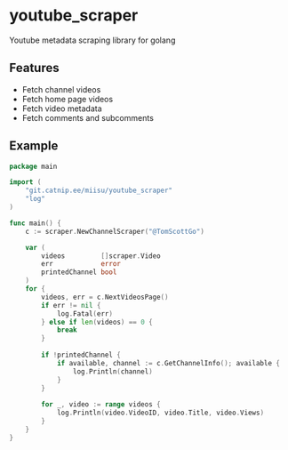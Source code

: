 # youtube_scraper

Youtube metadata scraping library for golang

## Features
- Fetch channel videos
- Fetch home page videos
- Fetch video metadata
- Fetch comments and subcomments

## Example
```go
package main

import (
	"git.catnip.ee/miisu/youtube_scraper"
	"log"
)

func main() {
	c := scraper.NewChannelScraper("@TomScottGo")

	var (
		videos         []scraper.Video
		err            error
		printedChannel bool
	)
	for {
		videos, err = c.NextVideosPage()
		if err != nil {
			log.Fatal(err)
		} else if len(videos) == 0 {
			break
		}
		
		if !printedChannel {
			if available, channel := c.GetChannelInfo(); available {
				log.Println(channel)
			}
        }
		
		for _, video := range videos {
			log.Println(video.VideoID, video.Title, video.Views)
		}
	}
}
```